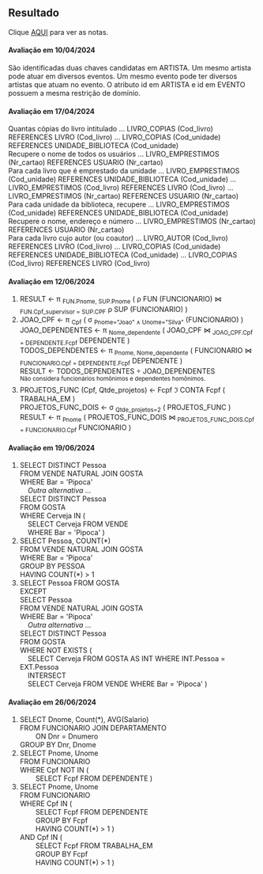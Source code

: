 ## Resultado

Clique [AQUI](../media/bd-2024-1-bcc-resumo.pdf) para ver as notas.

#### Avaliação em 10/04/2024
São identificadas duas chaves candidatas em ARTISTA. Um mesmo artista pode atuar em diversos eventos. Um mesmo evento pode ter diversos artistas que atuam no evento. O atributo id em ARTISTA e id em EVENTO possuem a mesma restrição de domínio.

#### Avaliação em 17/04/2024
Quantas cópias do livro intitulado ... LIVRO_COPIAS (Cod_livro) REFERENCES LIVRO (Cod_livro) ...
LIVRO_COPIAS (Cod_unidade) REFERENCES UNIDADE_BIBLIOTECA (Cod_unidade)<br>
Recupere o nome de todos os usuários ... LIVRO_EMPRESTIMOS (Nr_cartao) REFERENCES USUARIO (Nr_cartao)<br>
Para cada livro que é emprestado da unidade ... LIVRO_EMPRESTIMOS (Cod_unidade) REFERENCES UNIDADE_BIBLIOTECA (Cod_unidade) ... LIVRO_EMPRESTIMOS (Cod_livro) REFERENCES LIVRO (Cod_livro) ... LIVRO_EMPRESTIMOS (Nr_cartao) REFERENCES USUARIO (Nr_cartao)<br>
Para cada unidade da biblioteca, recupere ... LIVRO_EMPRESTIMOS (Cod_unidade) REFERENCES UNIDADE_BIBLIOTECA (Cod_unidade)<br>
Recupere o nome, endereço e número ... LIVRO_EMPRESTIMOS (Nr_cartao) REFERENCES USUARIO (Nr_cartao)<br>
Para cada livro cujo autor (ou coautor) ... LIVRO_AUTOR (Cod_livro) REFERENCES LIVRO (Cod_livro) ... LIVRO_COPIAS (Cod_unidade) REFERENCES UNIDADE_BIBLIOTECA (Cod_unidade) ... LIVRO_COPIAS (Cod_livro) REFERENCES LIVRO (Cod_livro)

#### Avaliação em 12/06/2024
1. RESULT ← π <sub>FUN.Pnome, SUP.Pnome</sub> ( ρ FUN (FUNCIONARIO) ⋈ <sub>FUN.Cpf_supervisor = SUP.CPF</sub> ρ SUP (FUNCIONARIO) )
1. JOAO_CPF ← π <sub>Cpf</sub> ( σ <sub>Pnome="Joao" &#8743; Unome="Silva"</sub> (FUNCIONARIO) )<br>
JOAO_DEPENDENTES ← π <sub>Nome_dependente</sub> ( JOAO_CPF ⋈ <sub>JOAO_CPF.Cpf = DEPENDENTE.Fcpf</sub> DEPENDENTE )<br>
TODOS_DEPENDENTES ← π <sub>Pnome, Nome_dependente</sub> ( FUNCIONARIO ⋈ <sub>FUNCIONARIO.Cpf = DEPENDENTE.Fcpf</sub> DEPENDENTE )<br>
RESULT ← TODOS_DEPENDENTES &#247; JOAO_DEPENDENTES<br>
<sup>Não considera funcionários homônimos e dependentes homônimos.</sup>
1. PROJETOS_FUNC (Cpf, Qtde_projetos) ← Fcpf ℑ CONTA Fcpf ( TRABALHA_EM )<br>
PROJETOS_FUNC_DOIS ← σ <sub>Qtde_projetos=2</sub> ( PROJETOS_FUNC )<br>
RESULT ← π <sub>Pnome</sub> ( PROJETOS_FUNC_DOIS ⋈ <sub>PROJETOS_FUNC_DOIS.Cpf = FUNCIONARIO.Cpf</sub> FUNCIONARIO )

#### Avaliação em 19/06/2024
1. SELECT DISTINCT Pessoa<br>
FROM VENDE NATURAL JOIN GOSTA<br>
WHERE Bar = 'Pipoca'<br>
&nbsp;&nbsp;&nbsp;&nbsp;_Outra alternativa ..._<br>
SELECT DISTINCT Pessoa<br>
FROM GOSTA<br>
WHERE Cerveja IN (<br>
&nbsp;&nbsp;&nbsp;&nbsp;SELECT Cerveja FROM VENDE<br>
&nbsp;&nbsp;&nbsp;&nbsp;WHERE Bar = 'Pipoca' )
2. SELECT Pessoa, COUNT(\*)<br>
FROM VENDE NATURAL JOIN GOSTA<br>
WHERE Bar = 'Pipoca'<br>
GROUP BY PESSOA<br>
HAVING COUNT(*) > 1
3. SELECT Pessoa FROM GOSTA<br>
EXCEPT<br>
SELECT Pessoa<br>
FROM VENDE NATURAL JOIN GOSTA<br>
WHERE Bar = 'Pipoca'<br>
&nbsp;&nbsp;&nbsp;&nbsp;_Outra alternativa ..._<br>
SELECT DISTINCT Pessoa<br>
FROM GOSTA<br>
WHERE NOT EXISTS (<br>
&nbsp;&nbsp;&nbsp;&nbsp;SELECT Cerveja FROM GOSTA AS INT WHERE INT.Pessoa = EXT.Pessoa<br>
&nbsp;&nbsp;&nbsp;&nbsp;INTERSECT<br>
&nbsp;&nbsp;&nbsp;&nbsp;SELECT Cerveja FROM VENDE WHERE Bar = 'Pipoca' )

#### Avaliação em 26/06/2024
1. SELECT Dnome, Count(*), AVG(Salario)<br>
FROM FUNCIONARIO JOIN DEPARTAMENTO<br>
&nbsp;&nbsp;&nbsp;&nbsp;&nbsp;&nbsp;&nbsp;&nbsp;ON Dnr = Dnumero<br>
GROUP BY Dnr, Dnome
2. SELECT Pnome, Unome<br>
FROM FUNCIONARIO<br>
WHERE Cpf NOT IN (<br>
&nbsp;&nbsp;&nbsp;&nbsp;&nbsp;&nbsp;&nbsp;&nbsp;SELECT Fcpf FROM DEPENDENTE )
3. SELECT Pnome, Unome<br>
FROM FUNCIONARIO<br>
WHERE	Cpf IN (<br>
&nbsp;&nbsp;&nbsp;&nbsp;&nbsp;&nbsp;&nbsp;&nbsp;SELECT Fcpf FROM DEPENDENTE<br>
&nbsp;&nbsp;&nbsp;&nbsp;&nbsp;&nbsp;&nbsp;&nbsp;GROUP BY Fcpf<br>
&nbsp;&nbsp;&nbsp;&nbsp;&nbsp;&nbsp;&nbsp;&nbsp;HAVING COUNT(\*) > 1 )<br>
AND Cpf IN (<br>
&nbsp;&nbsp;&nbsp;&nbsp;&nbsp;&nbsp;&nbsp;&nbsp;SELECT Fcpf FROM TRABALHA_EM<br>
&nbsp;&nbsp;&nbsp;&nbsp;&nbsp;&nbsp;&nbsp;&nbsp;GROUP BY Fcpf<br>
&nbsp;&nbsp;&nbsp;&nbsp;&nbsp;&nbsp;&nbsp;&nbsp;HAVING COUNT(\*) > 1 )
